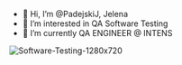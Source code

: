 - 👋 Hi, I’m @PadejskiJ, Jelena
- 👀 I’m interested in QA Software Testing
- 🌱 I’m currently QA ENGINEER @ INTENS


<!---
PadejskiJ/PadejskiJ is a ✨ special ✨ repository because its `README.md` (this file) appears on your GitHub profile.
You can click the Preview link to take a look at your changes.
--->

![Software-Testing-1280x720](https://user-images.githubusercontent.com/112092774/216960452-d55c86aa-c7a8-4a90-88d4-974c7cdeb42b.jpg)
